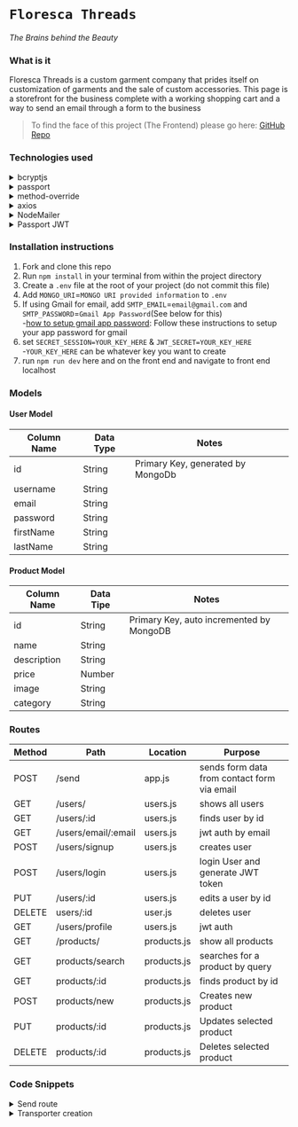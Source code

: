 # **`Floresca Threads`**  
*The Brains behind the Beauty*
<br /> 

### What is it
Floresca Threads is a custom garment company that prides itself on customization of garments and the sale of custom accessories. This page is a storefront for the business complete with a working shopping cart and a way to send an email through a form to the business  
> To find the face of this project (The Frontend) please go here: [GitHub Repo](https://github.com/dfloresca/FlorescaThreadsFront)
### Technologies used
<details> 
<summary>bcryptjs </summary>  

[bcryptjs](https://www.npmjs.com/package/bcryptjs): A library to help you hash passwords. 
</details>  
<details> 
<summary>passport </summary>

[passport](https://www.passportjs.org/docs/): Passport is authentication middleware for Node.js. It is designed to do one thing authenticate requests. There are over 500+ strategies used to authenticate a user; however, we will be using one - *passport-local* Passport is authentication middleware for Node. It is designed to serve a singular purpose: authenticate requests
</details>  
<details> 
<summary>method-override </summary>

[method-override](https://github.com/expressjs/method-override): Lets you use HTTP verbs such as PUT or DELETE in places where the client doesn't support it.
</details>  
<details> 
<summary>axios </summary>

[axios](https://axios-http.com/docs/intro): a promise-based HTTP Client for node.js and the browser. It is isomorphic (= it can run in the browser and nodejs with the same codebase). On the server-side it uses the native node.js http module, while on the client (browser) it uses XMLHttpRequests.
</details>  
<details> 
<summary>NodeMailer </summary>

[nodemailer](https://nodemailer.com/): Node.js module that allows for easy email sending. Used in the project to take data from a form and send an email
</details>  
<details> 
<summary>Passport JWT </summary>

[passport-jwt](https://www.passportjs.org/packages/passport-jwt/): A passport strategy for authenticating with a JSON Web Token
</details>  

### Installation instructions
1. Fork and clone this repo
2. Run `npm install` in your terminal from within the project directory
3. Create a `.env` file at the root of your project (do not commit this file)
4. Add `MONGO_URI`=`MONGO URI provided information` to `.env`
5. If using Gmail for email, add `SMTP_EMAIL`=`email@gmail.com` and `SMTP_PASSWORD`=`Gmail App Password`(See below for this)  
   -[how to setup gmail app password](https://support.google.com/mail/answer/185833?hl=en): Follow these instructions to setup your app password for gmail
6. set `SECRET_SESSION=YOUR_KEY_HERE` & `JWT_SECRET=YOUR_KEY_HERE`  
   -`YOUR_KEY_HERE` can be whatever key you want to create
7. run `npm run dev` here and on the front end and navigate to front end localhost
### Models
#### User Model
| Column Name | Data Type | Notes |
| ---         |    ---     |   ---   |
| id          | String   | Primary Key, generated by MongoDb |
| username    | String    |  |
| email       | String    |  |
| password    | String    |  |
| firstName   | String    |  |
| lastName    | String    |  |
#### Product Model
| Column Name | Data Tipe | Notes|
| ---         |    ---      |   ---   |
| id        | String   | Primary Key, auto incremented by MongoDB |
| name      | String    |  |
| description| String    |  |
| price     | Number   |  |
| image     | String   |  |
| category  | String   |  |
### Routes
| Method | Path | Location | Purpose |
| ------ | ---------------- | -------------- | ------------------- |
| POST | /send | app.js | sends form data from contact form via email |
| GET | /users/ | users.js | shows all users |
| GET | /users/:id | users.js | finds user by id |
| GET | /users/email/:email | users.js | jwt auth by email |
| POST | /users/signup | users.js | creates user |
| POST | /users/login | users.js | login User and generate JWT token |
| PUT | /users/:id | users.js | edits a user by id |
| DELETE | users/:id | user.js | deletes user |
| GET | /users/profile | users.js | jwt auth |
| GET | /products/ | products.js | show all products |
| GET | products/search | products.js | searches for a product by query |
| GET | products/:id | products.js | finds product by id |
| POST | products/new | products.js | Creates new product |
| PUT | products/:id | products.js | Updates selected product |
| DELETE | products/:id | products.js | Deletes selected product |


### Code Snippets
<details> 
<summary> Send route </summary>

The post route to send an email in the app.js folder within the htmo section you are able to change the format that the email takes. If you make changes here make sure they match the changes to the form on the front end so that the email can be sent correctly.
```JavaScript
app.post('/send', (req, res) => {
    try {
        console.log(req.body)
        const mailOptions = {
            from: req.body.email, //sender address
            to: 'floresca.threads@gmail.com', // list of receivers
            subject: req.body.subject, // Subject Line
            html: `
            <p>You have a new contact request. </p>
            <h3>Contact Details</h3>
            <ul>
            <li>Name: ${req.body.name}</li>
            <li>Email: ${req.body.email}</li>
            <li>Subject: ${req.body.subject}</li>
            <li>Message: ${req.body.message}</li>
            </ul>
            `
        }
        console.log(`mailOptions ${mailOptions}`)
        transporter.sendMail(mailOptions, function (err, info) {
            console.log('inside the send process')
            if (err) {
                console.error(`there was an error==> ${err}`)
                res.status(500).send({
                    success: false,
                    message: 'Something went wrong. Try again later'
                });
            } else {
                console.log("sent")
                res.send({
                    success: true,
                    message: 'Thanks for contacting us. We will get back to you shortly'
                });
            }
        });
    } catch (error) {
        console.log(`there is an error => ${error}`);
        res.status(500).send({
            success: false,
            message: 'Something went wrong. Try again later'
        });
    }
})
```
</details>
<details> 
<summary> Transporter creation </summary> 

code creating transporter function for sending message
```JavaScript
const nodemailer = require('nodemailer');
const dotenv = require('dotenv');
dotenv.config();

const transporter = nodemailer.createTransport({
    service: "gmail",
    user: "smtp.gmail.com",
    port: 465,
    secure:true,
    auth: {
        type: "login",
        user: process.env.SMTP_EMAIL, // email to send from
        pass: process.env.SMTP_PASSWORD  // password for the above email
    }
});


module.exports = transporter
```
</details>



